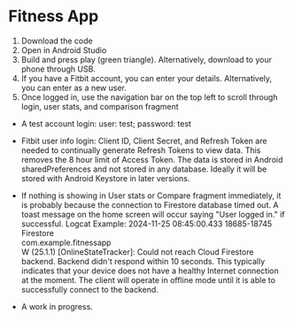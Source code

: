 # Fitness App

1. Download the code
2. Open in Android Studio
3. Build and press play (green triangle). Alternatively, download to your phone through USB.
4. If you have a Fitbit account, you can enter your details. Alternatively, you can enter as a new user.
5. Once logged in, use the navigation bar on the top left to scroll through login, user stats, and comparison fragment

- A test account login: user: test; password: test
- Fitbit user info login: Client ID, Client Secret, and Refresh Token are needed to continually generate Refresh Tokens to view data. This removes the 8 hour limit of Access Token. The data is stored in Android sharedPreferences and not stored in any database. Ideally it will be stored with Android Keystore in later versions.
- If nothing is showing in User stats or Compare fragment immediately, it is probably because the connection to Firestore database timed out. A toast message on the home screen will occur saying  "User logged in." if successful.
Logcat Example:
2024-11-25 08:45:00.433 18685-18745 Firestore    
com.example.fitnessapp               
W  (25.1.1) [OnlineStateTracker]: Could not reach Cloud Firestore backend. Backend didn't respond within 10 seconds. This typically indicates that your device does not have a healthy Internet connection at the moment. The client will operate in offline mode until it is able to successfully connect to the backend.

- A work in progress.
